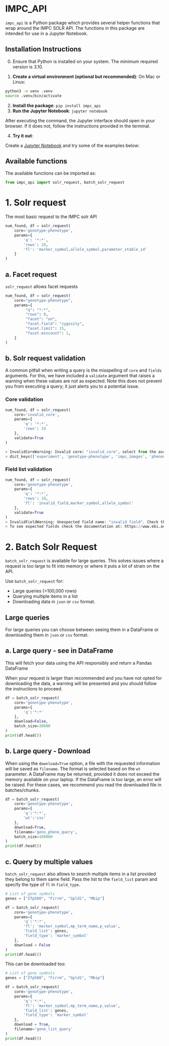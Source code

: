 # IMPC_API

`impc_api` is a Python package which provides several helper functions that wrap around the IMPC SOLR API. The functions in this package are intended for use in a Jupyter Notebook.

## Installation Instructions

0. Ensure that Python is installed on your system. The minimum required version is 3.10.

1. **Create a virtual environment (optional but recommended)**:
On Mac or Linux:
 ```bash
 python3 -m venv .venv
 source .venv/bin/activate
 ```

2. **Install the package**: `pip install impc_api`
3. **Run the Jupyter Notebook**: `jupyter notebook`

After executing the command, the Jupyter interface should open in your browser. If it does not, follow the instructions provided in the terminal.

4. **Try it out**:

Create a [Jupyter Notebook](https://jupyter-notebook.readthedocs.io/en/latest/) and try some of the examples below:

## Available functions

The available functions can be imported as:

```python
from impc_api import solr_request, batch_solr_request
```

# 1. Solr request

The most basic request to the IMPC solr API

```python
num_found, df = solr_request(
    core='genotype-phenotype', 
    params={
        'q': '*:*',
        'rows': 10, 
        'fl': 'marker_symbol,allele_symbol,parameter_stable_id'
    }
)
```

## a. Facet request

`solr_request` allows facet requests

```python
num_found, df = solr_request(
    core="genotype-phenotype",
    params={
         "q": "*:*",
         "rows": 0,
         "facet": "on",
         "facet.field": "zygosity",
         "facet.limit": 15,
         "facet.mincount": 1,
    }
)
```

## b. Solr request validation

A common pitfall when writing a query is the misspelling of `core` and `fields` arguments. For this, we have included a `validate` argument that raises a warning when these values are not as expected. Note this does not prevent you from executing a query; it just alerts you to a potential issue.

### Core validation

```python
num_found, df = solr_request(
    core='invalid_core',
    params={
        'q': '*:*',
        'rows': 10
    },
    validate=True
)

> InvalidCoreWarning: Invalid core: "invalid_core", select from the available cores:
> dict_keys(['experiment', 'genotype-phenotype', 'impc_images', 'phenodigm', 'statistical-result'])
```

### Field list validation

```python
num_found, df = solr_request(
    core='genotype-phenotype',
    params={
        'q': '*:*',
        'rows': 10,
        'fl': 'invalid_field,marker_symbol,allele_symbol'
    },
    validate=True
)
> InvalidFieldWarning: Unexpected field name: "invalid_field". Check the spelling of fields.
> To see expected fields check the documentation at: https://www.ebi.ac.uk/mi/impc/solrdoc/
```

# 2. Batch Solr Request

`batch_solr_request` is available for large queries. This solves issues where a request is too large to fit into memory or where it puts a lot of strain on the API.

Use `batch_solr_request` for:

- Large queries (>100,000 rows)
- Querying multiple items in a list
- Downloading data in `json` or `csv` format.

## Large queries

For large queries you can choose between seeing them in a DataFrame or downloading them in `json` or `csv` format.

## a. Large query - see in DataFrame

This will fetch your data using the API responsibly and return a Pandas DataFrame

When your request is larger than recommended and you have not opted for downloading the data, a warning will be presented and you should follow the instructions to proceed.

```python
df = batch_solr_request(
    core='genotype-phenotype',
    params={
        'q':'*:*'
    },
    download=False,
    batch_size=30000
)
print(df.head())
```

## b. Large query - Download

When using the `download=True` option, a file with the requested information will be saved as `filename`. The format is selected based on the `wt` parameter.
A DataFrame may be returned, provided it does not exceed the memory available on your laptop. If the DataFrame is too large, an error will be raised. For these cases, we recommend you read the downloaded file in batches/chunks.  

```python
df = batch_solr_request(
    core='genotype-phenotype',
    params={
        'q':'*:*',
        'wt':'csv'
    },
    download=True,
    filename='geno_pheno_query',
    batch_size=100000
)
print(df.head())
```

## c. Query by multiple values

`batch_solr_request` also allows to search multiple items in a list provided they belong to them same field.
Pass the list to the `field_list` param and specify the type of `fl` in `field_type`.

```python
# List of gene symbols
genes = ["Zfp580", "Firrm", "Gpld1", "Mbip"]

df = batch_solr_request(
    core='genotype-phenotype',
    params={
        'q':'*:*',
        'fl': 'marker_symbol,mp_term_name,p_value',
        'field_list': genes,
        'field_type': 'marker_symbol'
    },
    download = False
)
print(df.head())
```

This can be downloaded too:

```python
# List of gene symbols
genes = ["Zfp580", "Firrm", "Gpld1", "Mbip"]

df = batch_solr_request(
    core='genotype-phenotype',
    params={
        'q':'*:*',
        'fl': 'marker_symbol,mp_term_name,p_value',
        'field_list': genes,
        'field_type': 'marker_symbol'
    },
    download = True,
    filename='gene_list_query'
)
print(df.head())
```
